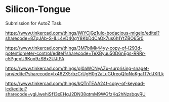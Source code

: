 # Silicon-Tongue
Submission for AutoZ Task.

https://www.tinkercad.com/things/jWYCjGz1uIo-bodacious-migelo/editel?sharecode=8ZqJAb-S-ILL4vD40gY8KbDdCaOk7us6h1YtZBO65r0

https://www.tinkercad.com/things/3M7biMk44yy-copy-of-l293d-potentiometer-control/editel?sharecode=TeXByuu50D6nEgs-RRRr-c5PgepU9Kon9zSBx2UJtPA

https://www.tinkercad.com/things/gl0aWCNyAZu-surprising-snaget-jarv/editel?sharecode=Ix462X5rbzCrUgH0g2aLuGUreoQfqNoKgafT7dJXfLk

https://www.tinkercad.com/things/kQTnTEAA24f-copy-of-keypad-lcd/editel?sharecode=yglJwehiSf13xEHgJ2DN38qtmM9WGfzKq2hNzsbqyRU
